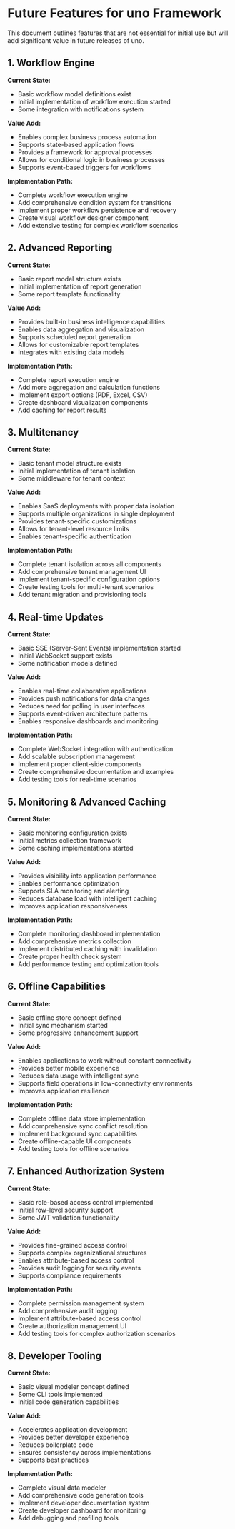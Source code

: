# Future Features for uno Framework

This document outlines features that are not essential for initial use but will add significant value in future releases of uno.

## 1. Workflow Engine

**Current State:**
- Basic workflow model definitions exist
- Initial implementation of workflow execution started
- Some integration with notifications system

**Value Add:**
- Enables complex business process automation
- Supports state-based application flows
- Provides a framework for approval processes
- Allows for conditional logic in business processes
- Supports event-based triggers for workflows

**Implementation Path:**
- Complete workflow execution engine
- Add comprehensive condition system for transitions
- Implement proper workflow persistence and recovery
- Create visual workflow designer component
- Add extensive testing for complex workflow scenarios

## 2. Advanced Reporting

**Current State:**
- Basic report model structure exists
- Initial implementation of report generation
- Some report template functionality

**Value Add:**
- Provides built-in business intelligence capabilities
- Enables data aggregation and visualization
- Supports scheduled report generation
- Allows for customizable report templates
- Integrates with existing data models

**Implementation Path:**
- Complete report execution engine
- Add more aggregation and calculation functions
- Implement export options (PDF, Excel, CSV)
- Create dashboard visualization components
- Add caching for report results

## 3. Multitenancy

**Current State:**
- Basic tenant model structure exists
- Initial implementation of tenant isolation
- Some middleware for tenant context

**Value Add:**
- Enables SaaS deployments with proper data isolation
- Supports multiple organizations in single deployment
- Provides tenant-specific customizations
- Allows for tenant-level resource limits
- Enables tenant-specific authentication

**Implementation Path:**
- Complete tenant isolation across all components
- Add comprehensive tenant management UI
- Implement tenant-specific configuration options
- Create testing tools for multi-tenant scenarios
- Add tenant migration and provisioning tools

## 4. Real-time Updates

**Current State:**
- Basic SSE (Server-Sent Events) implementation started
- Initial WebSocket support exists
- Some notification models defined

**Value Add:**
- Enables real-time collaborative applications
- Provides push notifications for data changes
- Reduces need for polling in user interfaces
- Supports event-driven architecture patterns
- Enables responsive dashboards and monitoring

**Implementation Path:**
- Complete WebSocket integration with authentication
- Add scalable subscription management
- Implement proper client-side components
- Create comprehensive documentation and examples
- Add testing tools for real-time scenarios

## 5. Monitoring & Advanced Caching

**Current State:**
- Basic monitoring configuration exists
- Initial metrics collection framework
- Some caching implementations started

**Value Add:**
- Provides visibility into application performance
- Enables performance optimization
- Supports SLA monitoring and alerting
- Reduces database load with intelligent caching
- Improves application responsiveness

**Implementation Path:**
- Complete monitoring dashboard implementation
- Add comprehensive metrics collection
- Implement distributed caching with invalidation
- Create proper health check system
- Add performance testing and optimization tools

## 6. Offline Capabilities

**Current State:**
- Basic offline store concept defined
- Initial sync mechanism started
- Some progressive enhancement support

**Value Add:**
- Enables applications to work without constant connectivity
- Provides better mobile experience
- Reduces data usage with intelligent sync
- Supports field operations in low-connectivity environments
- Improves application resilience

**Implementation Path:**
- Complete offline data store implementation
- Add comprehensive sync conflict resolution
- Implement background sync capabilities
- Create offline-capable UI components
- Add testing tools for offline scenarios

## 7. Enhanced Authorization System

**Current State:**
- Basic role-based access control implemented
- Initial row-level security support
- Some JWT validation functionality

**Value Add:**
- Provides fine-grained access control
- Supports complex organizational structures
- Enables attribute-based access control
- Provides audit logging for security events
- Supports compliance requirements

**Implementation Path:**
- Complete permission management system
- Add comprehensive audit logging
- Implement attribute-based access control
- Create authorization management UI
- Add testing tools for complex authorization scenarios

## 8. Developer Tooling

**Current State:**
- Basic visual modeler concept defined
- Some CLI tools implemented
- Initial code generation capabilities

**Value Add:**
- Accelerates application development
- Provides better developer experience
- Reduces boilerplate code
- Ensures consistency across implementations
- Supports best practices

**Implementation Path:**
- Complete visual data modeler
- Add comprehensive code generation tools
- Implement developer documentation system
- Create developer dashboard for monitoring
- Add debugging and profiling tools